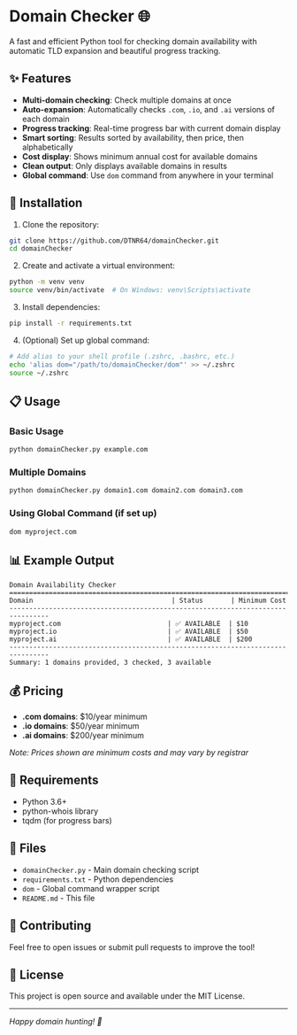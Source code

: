 # Domain Checker 🌐

A fast and efficient Python tool for checking domain availability with automatic TLD expansion and beautiful progress tracking.

## ✨ Features

- **Multi-domain checking**: Check multiple domains at once
- **Auto-expansion**: Automatically checks `.com`, `.io`, and `.ai` versions of each domain
- **Progress tracking**: Real-time progress bar with current domain display
- **Smart sorting**: Results sorted by availability, then price, then alphabetically
- **Cost display**: Shows minimum annual cost for available domains
- **Clean output**: Only displays available domains in results
- **Global command**: Use `dom` command from anywhere in your terminal

## 🚀 Installation

1. Clone the repository:
```bash
git clone https://github.com/DTNR64/domainChecker.git
cd domainChecker
```

2. Create and activate a virtual environment:
```bash
python -m venv venv
source venv/bin/activate  # On Windows: venv\Scripts\activate
```

3. Install dependencies:
```bash
pip install -r requirements.txt
```

4. (Optional) Set up global command:
```bash
# Add alias to your shell profile (.zshrc, .bashrc, etc.)
echo 'alias dom="/path/to/domainChecker/dom"' >> ~/.zshrc
source ~/.zshrc
```

## 📋 Usage

### Basic Usage
```bash
python domainChecker.py example.com
```

### Multiple Domains
```bash
python domainChecker.py domain1.com domain2.com domain3.com
```

### Using Global Command (if set up)
```bash
dom myproject.com
```

## 📊 Example Output

```
Domain Availability Checker
================================================================================
Domain                                   | Status       | Minimum Cost
--------------------------------------------------------------------------------
myproject.com                           | ✅ AVAILABLE  | $10         
myproject.io                            | ✅ AVAILABLE  | $50         
myproject.ai                            | ✅ AVAILABLE  | $200        
--------------------------------------------------------------------------------
Summary: 1 domains provided, 3 checked, 3 available
```

## 💰 Pricing

- **.com domains**: $10/year minimum
- **.io domains**: $50/year minimum  
- **.ai domains**: $200/year minimum

*Note: Prices shown are minimum costs and may vary by registrar*

## 🔧 Requirements

- Python 3.6+
- python-whois library
- tqdm (for progress bars)

## 📁 Files

- `domainChecker.py` - Main domain checking script
- `requirements.txt` - Python dependencies
- `dom` - Global command wrapper script
- `README.md` - This file

## 🤝 Contributing

Feel free to open issues or submit pull requests to improve the tool!

## 📄 License

This project is open source and available under the MIT License.

---

*Happy domain hunting! 🎯*

